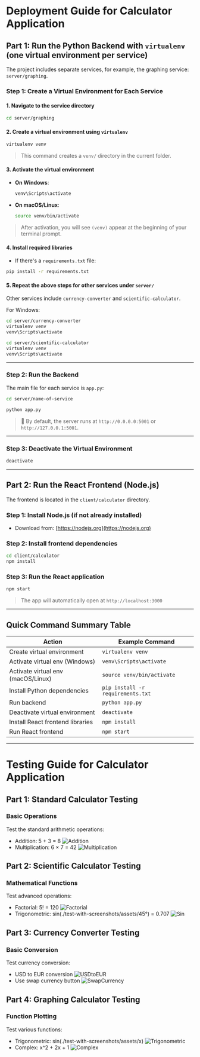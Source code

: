 # Deployment Guide for Calculator Application

## Part 1: Run the Python Backend with `virtualenv` (one virtual environment per service)

The project includes separate services, for example, the graphing service: `server/graphing`.

### Step 1: Create a Virtual Environment for Each Service

#### 1. Navigate to the service directory

```bash
cd server/graphing
```

#### 2. Create a virtual environment using `virtualenv`

```bash
virtualenv venv
```

> This command creates a `venv/` directory in the current folder.

#### 3. Activate the virtual environment

* **On Windows**:

  ```bash
  venv\Scripts\activate
  ```

* **On macOS/Linux**:

  ```bash
  source venv/bin/activate
  ```

> After activation, you will see `(venv)` appear at the beginning of your terminal prompt.

#### 4. Install required libraries

* If there's a `requirements.txt` file:

```bash
pip install -r requirements.txt
```

#### 5. Repeat the above steps for other services under `server/`

Other services include `currency-converter` and `scientific-calculator`.

For Windows:

```bash
cd server/currency-converter
virtualenv venv
venv\Scripts\activate
```

```bash
cd server/scientific-calculator
virtualenv venv
venv\Scripts\activate
```

---

### Step 2: Run the Backend

The main file for each service is `app.py`:

```bash
cd server/name-of-service
```

```bash
python app.py
```

> 📡 By default, the server runs at `http://0.0.0.0:5001` or `http://127.0.0.1:5001`.

---

### Step 3: Deactivate the Virtual Environment

```bash
deactivate
```

---

## Part 2: Run the React Frontend (Node.js)

The frontend is located in the `client/calculator` directory.

### Step 1: Install Node.js (if not already installed)

* Download from: [https://nodejs.org](https://nodejs.org)

### Step 2: Install frontend dependencies

```bash
cd client/calculator
npm install
```

### Step 3: Run the React application

```bash
npm start
```

> The app will automatically open at `http://localhost:3000`

---

## Quick Command Summary Table

| Action                             | Example Command                   |
| ---------------------------------- | --------------------------------- |
| Create virtual environment         | `virtualenv venv`                 |
| Activate virtual env (Windows)     | `venv\Scripts\activate`           |
| Activate virtual env (macOS/Linux) | `source venv/bin/activate`        |
| Install Python dependencies        | `pip install -r requirements.txt` |
| Run backend                        | `python app.py`                   |
| Deactivate virtual environment     | `deactivate`                      |
| Install React frontend libraries   | `npm install`                     |
| Run React frontend                 | `npm start`                       |

---

# Testing Guide for Calculator Application

## Part 1: Standard Calculator Testing

### Basic Operations
Test the standard arithmetic operations:
- Addition: 5 + 3 = 8
![Addition](./test-with-screenshots/assets/add.png)
- Multiplication: 6 × 7 = 42
![Multiplication](./test-with-screenshots/assets/multiply.png)

## Part 2: Scientific Calculator Testing

### Mathematical Functions
Test advanced operations:
- Factorial: 5! = 120
![Factorial](./test-with-screenshots/assets/factorial.png)
- Trigonometric: sin(./test-with-screenshots/assets/45°) = 0.707
![Sin](./test-with-screenshots/assets/sin.png)

## Part 3: Currency Converter Testing

### Basic Conversion
Test currency conversion:
- USD to EUR conversion
![USDtoEUR](./test-with-screenshots/assets/USDtoEUR.png)
- Use swap currency button
![SwapCurrency](./test-with-screenshots/assets/swap.png)

## Part 4: Graphing Calculator Testing

### Function Plotting
Test various functions:
- Trigonometric: sin(./test-with-screenshots/assets/x)
![Trigonometric](./test-with-screenshots/assets/sinGraph.png)
- Complex: x^2 + 2x + 1
![Complex](./test-with-screenshots/assets/complex.png)